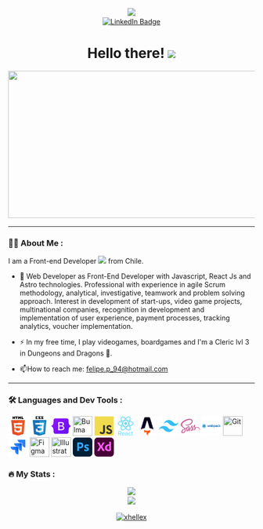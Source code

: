 <div id="header" align="center">
  <img src="https://media.giphy.com/media/v1.Y2lkPTc5MGI3NjExNWlzajNxbWFxc3oxbGh6enluZW50azJ4eGJ6dmlvZmk5NHNzZThzdSZlcD12MV9naWZzX3NlYXJjaCZjdD1n/HzPtbOKyBoBFsK4hyc/giphy.gif" width="100"/>
  <div id="badges">
    <a href="https://www.linkedin.com/in/felipe-andres-penaloza-oyarzun/">
      <img src="https://img.shields.io/badge/LinkedIn-blue?style=for-the-badge&logo=linkedin&logoColor=white" alt="LinkedIn Badge"/>
    </a>
    
  </div>
  <h1>
  Hello there!
  <img src="https://media.giphy.com/media/hvRJCLFzcasrR4ia7z/giphy.gif" width="30px"/>
  </h1>
</div>
<div align="center">
  <img src="https://media.giphy.com/media/dWesBcTLavkZuG35MI/giphy.gif" width="600" height="300"/>
</div>

---
### :man_technologist: About Me :
I am a Front-end Developer <img src="https://media.giphy.com/media/WUlplcMpOCEmTGBtBW/giphy.gif" width="30"> from Chile.
- :telescope: Web Developer as Front-End Developer with Javascript, React Js and Astro technologies. Professional with experience in agile Scrum methodology, analytical, investigative, teamwork and problem solving approach. Interest in development of start-ups, video game projects, multinational companies, recognition in development and implementation of user experience, payment processes, tracking analytics, voucher implementation.

- :zap: In my free time, I play videogames, boardgames and I'm a Cleric lvl 3 in Dungeons and Dragons 🎲</a>.

- :mailbox:How to reach me: felipe.p_94@hotmail.com

---

### :hammer_and_wrench: Languages and Dev Tools :
<div>
  <img src="https://raw.githubusercontent.com/devicons/devicon/master/icons/html5/html5-original-wordmark.svg" title="HTML5" **alt="html5" width="40" height="40"/>
  <img src="https://raw.githubusercontent.com/devicons/devicon/master/icons/css3/css3-original-wordmark.svg" title="CSS3" **alt="css3" width="40" height="40"/>
  <img src="https://github.com/devicons/devicon/blob/master/icons/bootstrap/bootstrap-original.svg" title="Bootstrap" **alt="bootstrap" width="40" height="40"/>
  <img src="https://raw.githubusercontent.com/gilbarbara/logos/804dc257b59e144eaca5bc6ffd16949752c6f789/logos/bulma.svg" title="Bulma" **alt="bulma" width="40" height="40"/>
  <img src="https://raw.githubusercontent.com/devicons/devicon/master/icons/javascript/javascript-original.svg" title="Javascript" **alt="javascript" width="40" height="40"/>
  <img src="https://raw.githubusercontent.com/devicons/devicon/master/icons/react/react-original-wordmark.svg" title="React" **alt="react" width="40" height="40"/>
  <img src="https://github.com/devicons/devicon/blob/master/icons/astro/astro-original.svg" title="Astro" **alt="react" width="40" height="40"/>
  <img src="https://github.com/devicons/devicon/blob/master/icons/tailwindcss/tailwindcss-original.svg" title="Tailwind" **alt="tailwind" width="40" height="40"/>
  <img src="https://raw.githubusercontent.com/devicons/devicon/master/icons/sass/sass-original.svg" title="SASS" **alt="sass" width="40" height="40"/>
  <img src="https://raw.githubusercontent.com/devicons/devicon/d00d0969292a6569d45b06d3f350f463a0107b0d/icons/webpack/webpack-original-wordmark.svg" title="Webpack" **alt="webpack" width="40" height="40"/>
  <img src="https://www.vectorlogo.zone/logos/git-scm/git-scm-icon.svg" title="Git" **alt="git" width="40" height="40"/>
  <img src="https://github.com/devicons/devicon/blob/master/icons/jira/jira-original.svg" title="Jira" **alt="Jira" width="40" height="40"/>
  <img src="https://www.vectorlogo.zone/logos/figma/figma-icon.svg" title="Figma" **alt="figma" width="40" height="40"/>
  <img src="https://www.vectorlogo.zone/logos/adobe_illustrator/adobe_illustrator-icon.svg" title="Illustrator" **alt="illustrator" width="40" height="40"/>
  <img src="https://github.com/devicons/devicon/blob/master/icons/photoshop/photoshop-original.svg" title="Photoshop" **alt="photoshop" width="40" height="40"/>
  <img src="https://github.com/devicons/devicon/blob/master/icons/xd/xd-original.svg"  title="XD" **alt="xd" width="40" height="40"/>
</div>


### :fire: My Stats :

<div align="center">  
  <img src="http://github-readme-streak-stats.herokuapp.com?user=xhellex&theme=dark&background=000000" width="600"/>
</div>
<div align="center">
  <img src="https://github-readme-stats.vercel.app/api/top-langs/?username=xhellex&layout=compact&theme=vision-friendly-dark" width="600"/>
</div>
<div align="center"> 
  <p><a href="https://github.com/ryo-ma/github-profile-trophy"><img src="https://github-profile-trophy.vercel.app/?username=xhellex" alt="xhellex"/></a></p> 
</div>
